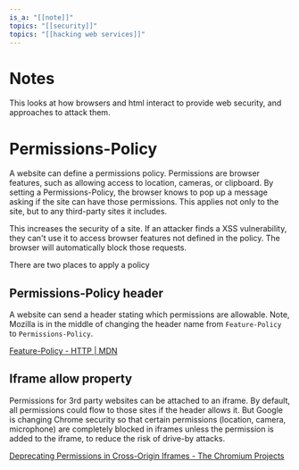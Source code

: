 ```yaml
---
is_a: "[[note]]"
topics: "[[security]]"
topics: "[[hacking web services]]"
---
```

# Notes
This looks at how browsers and html interact to provide web security, and approaches to attack them.

# Permissions-Policy
A website can define a permissions policy. Permissions are browser features, such as allowing access to location, cameras, or clipboard. By setting a Permissions-Policy, the browser knows to pop up a message asking if the site can have those permissions. This applies not only to the site, but to any third-party sites it includes.

This increases the security of a site. If an attacker finds a XSS vulnerability, they can't use it to access browser features not defined in the policy. The browser will automatically block those requests.

There are two places to apply a policy

## Permissions-Policy header
A website can send a header stating which permissions are allowable. Note, Mozilla is in the middle of changing the header name from ```Feature-Policy``` to ```Permissions-Policy```.

[Feature-Policy - HTTP | MDN](https://developer.mozilla.org/en-US/docs/Web/HTTP/Headers/Feature-Policy)

## Iframe allow property
Permissions for 3rd party websites can be attached to an iframe. By default, all permissions could flow to those sites if the header allows it. But Google is changing Chrome security so that certain permissions (location, camera, microphone) are completely blocked in iframes unless the permission is added to the iframe, to reduce the risk of drive-by attacks.

[Deprecating Permissions in Cross-Origin Iframes - The Chromium Projects](https://dev.chromium.org/Home/chromium-security/deprecating-permissions-in-cross-origin-iframes)
